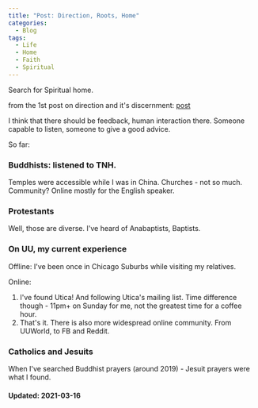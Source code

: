 ```yaml
---
title: "Post: Direction, Roots, Home"
categories:
  - Blog 
tags:
  - Life
  - Home 
  - Faith 
  - Spiritual 
---
```

Search for Spiritual home. 

from the 1st post on direction and it's discernment: [post](https://scriptingforgood.github.io/no-pretending/2021-03-16-direction)

I think that there should be feedback, human interaction there. Someone capable to listen, someone to give a good advice. 

So far: 
### Buddhists: listened to TNH. 
Temples were accessible while I was in China. Churches - not so much. 
Community? Online mostly for the English speaker. 

### Protestants 
Well, those are diverse. I've heard of Anabaptists, Baptists. 

### On UU, my current experience
Offline: I've been once in Chicago Suburbs while visiting my relatives. 

Online: 
1. I've found Utica! And following Utica's mailing list. Time difference though - 11pm+ on Sunday for me, not the greatest time for a coffee hour. 
2. That's it. There is also more widespread online community. From UUWorld, to FB and Reddit. 

### Catholics and Jesuits
When I've searched Buddhist prayers (around 2019) - Jesuit prayers were what I found. 

#### Updated: 2021-03-16 

